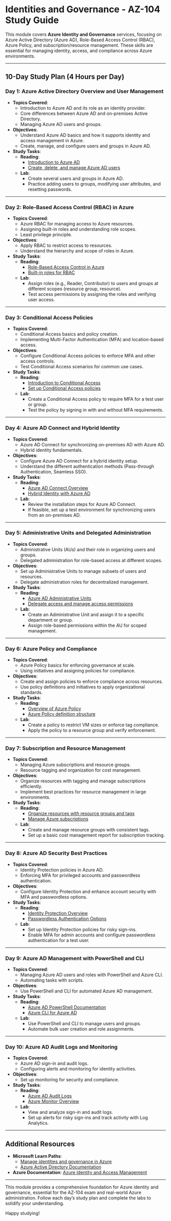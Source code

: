 # Identities and Governance - AZ-104 Study Guide

This module covers **Azure Identity and Governance** services, focusing on Azure Active Directory (Azure AD), Role-Based Access Control (RBAC), Azure Policy, and subscription/resource management. These skills are essential for managing identity, access, and compliance across Azure environments.

---

## 10-Day Study Plan (4 Hours per Day)

### Day 1: Azure Active Directory Overview and User Management
- **Topics Covered**:
  - Introduction to Azure AD and its role as an identity provider.
  - Core differences between Azure AD and on-premises Active Directory.
  - Managing Azure AD users and groups.
- **Objectives**:
  - Understand Azure AD basics and how it supports identity and access management in Azure.
  - Create, manage, and configure users and groups in Azure AD.
- **Study Tasks**:
  - **Reading**:
    - [Introduction to Azure AD](https://learn.microsoft.com/en-us/azure/active-directory/fundamentals/active-directory-whatis)
    - [Create, delete, and manage Azure AD users](https://learn.microsoft.com/en-us/azure/active-directory/fundamentals/add-users-azure-active-directory)
  - **Lab**:
    - Create several users and groups in Azure AD.
    - Practice adding users to groups, modifying user attributes, and resetting passwords.

---

### Day 2: Role-Based Access Control (RBAC) in Azure
- **Topics Covered**:
  - Azure RBAC for managing access to Azure resources.
  - Assigning built-in roles and understanding role scopes.
  - Least privilege principle.
- **Objectives**:
  - Apply RBAC to restrict access to resources.
  - Understand the hierarchy and scope of roles in Azure.
- **Study Tasks**:
  - **Reading**:
    - [Role-Based Access Control in Azure](https://learn.microsoft.com/en-us/azure/role-based-access-control/overview)
    - [Built-in roles for RBAC](https://learn.microsoft.com/en-us/azure/role-based-access-control/built-in-roles)
  - **Lab**:
    - Assign roles (e.g., Reader, Contributor) to users and groups at different scopes (resource group, resource).
    - Test access permissions by assigning the roles and verifying user access.

---

### Day 3: Conditional Access Policies
- **Topics Covered**:
  - Conditional Access basics and policy creation.
  - Implementing Multi-Factor Authentication (MFA) and location-based access.
- **Objectives**:
  - Configure Conditional Access policies to enforce MFA and other access controls.
  - Test Conditional Access scenarios for common use cases.
- **Study Tasks**:
  - **Reading**:
    - [Introduction to Conditional Access](https://learn.microsoft.com/en-us/azure/active-directory/conditional-access/overview)
    - [Set up Conditional Access policies](https://learn.microsoft.com/en-us/azure/active-directory/conditional-access/howto-conditional-access-policy-all-users-mfa)
  - **Lab**:
    - Create a Conditional Access policy to require MFA for a test user or group.
    - Test the policy by signing in with and without MFA requirements.

---

### Day 4: Azure AD Connect and Hybrid Identity
- **Topics Covered**:
  - Azure AD Connect for synchronizing on-premises AD with Azure AD.
  - Hybrid identity fundamentals.
- **Objectives**:
  - Configure Azure AD Connect for a hybrid identity setup.
  - Understand the different authentication methods (Pass-through Authentication, Seamless SSO).
- **Study Tasks**:
  - **Reading**:
    - [Azure AD Connect Overview](https://learn.microsoft.com/en-us/azure/active-directory/hybrid/whatis-azure-ad-connect)
    - [Hybrid Identity with Azure AD](https://learn.microsoft.com/en-us/azure/active-directory/hybrid/choose-ad-authn)
  - **Lab**:
    - Review the installation steps for Azure AD Connect.
    - If feasible, set up a test environment for synchronizing users from an on-premises AD.

---

### Day 5: Administrative Units and Delegated Administration
- **Topics Covered**:
  - Administrative Units (AUs) and their role in organizing users and groups.
  - Delegated administration for role-based access at different scopes.
- **Objectives**:
  - Set up Administrative Units to manage subsets of users and resources.
  - Delegate administration roles for decentralized management.
- **Study Tasks**:
  - **Reading**:
    - [Azure AD Administrative Units](https://learn.microsoft.com/en-us/azure/active-directory/roles/admin-units)
    - [Delegate access and manage access permissions](https://learn.microsoft.com/en-us/azure/active-directory/roles/delegate-access-portal)
  - **Lab**:
    - Create an Administrative Unit and assign it to a specific department or group.
    - Assign role-based permissions within the AU for scoped management.

---

### Day 6: Azure Policy and Compliance
- **Topics Covered**:
  - Azure Policy basics for enforcing governance at scale.
  - Using initiatives and assigning policies for compliance.
- **Objectives**:
  - Create and assign policies to enforce compliance across resources.
  - Use policy definitions and initiatives to apply organizational standards.
- **Study Tasks**:
  - **Reading**:
    - [Overview of Azure Policy](https://learn.microsoft.com/en-us/azure/governance/policy/overview)
    - [Azure Policy definition structure](https://learn.microsoft.com/en-us/azure/governance/policy/concepts/definition-structure)
  - **Lab**:
    - Create a policy to restrict VM sizes or enforce tag compliance.
    - Apply the policy to a resource group and verify enforcement.

---

### Day 7: Subscription and Resource Management
- **Topics Covered**:
  - Managing Azure subscriptions and resource groups.
  - Resource tagging and organization for cost management.
- **Objectives**:
  - Organize resources with tagging and manage subscriptions efficiently.
  - Implement best practices for resource management in large environments.
- **Study Tasks**:
  - **Reading**:
    - [Organize resources with resource groups and tags](https://learn.microsoft.com/en-us/azure/azure-resource-manager/management/tag-resources)
    - [Manage Azure subscriptions](https://learn.microsoft.com/en-us/azure/cost-management-billing/manage/manage-subscriptions)
  - **Lab**:
    - Create and manage resource groups with consistent tags.
    - Set up a basic cost management report for subscription tracking.

---

### Day 8: Azure AD Security Best Practices
- **Topics Covered**:
  - Identity Protection policies in Azure AD.
  - Enforcing MFA for privileged accounts and passwordless authentication.
- **Objectives**:
  - Configure Identity Protection and enhance account security with MFA and passwordless options.
- **Study Tasks**:
  - **Reading**:
    - [Identity Protection Overview](https://learn.microsoft.com/en-us/azure/active-directory/identity-protection/overview)
    - [Passwordless Authentication Options](https://learn.microsoft.com/en-us/azure/active-directory/authentication/concept-authentication-passwordless)
  - **Lab**:
    - Set up Identity Protection policies for risky sign-ins.
    - Enable MFA for admin accounts and configure passwordless authentication for a test user.

---

### Day 9: Azure AD Management with PowerShell and CLI
- **Topics Covered**:
  - Managing Azure AD users and roles with PowerShell and Azure CLI.
  - Automating tasks with scripts.
- **Objectives**:
  - Use PowerShell and CLI for automated Azure AD management.
- **Study Tasks**:
  - **Reading**:
    - [Azure AD PowerShell Documentation](https://learn.microsoft.com/en-us/powershell/azure/active-directory/overview?view=azureadps-2.0)
    - [Azure CLI for Azure AD](https://learn.microsoft.com/en-us/cli/azure/ad?view=azure-cli-latest)
  - **Lab**:
    - Use PowerShell and CLI to manage users and groups.
    - Automate bulk user creation and role assignments.

---

### Day 10: Azure AD Audit Logs and Monitoring
- **Topics Covered**:
  - Azure AD sign-in and audit logs.
  - Configuring alerts and monitoring for identity activities.
- **Objectives**:
  - Set up monitoring for security and compliance.
- **Study Tasks**:
  - **Reading**:
    - [Azure AD Audit Logs](https://learn.microsoft.com/en-us/azure/active-directory/reports-monitoring/concept-audit-logs)
    - [Azure Monitor Overview](https://learn.microsoft.com/en-us/azure/azure-monitor/overview)
  - **Lab**:
    - View and analyze sign-in and audit logs.
    - Set up alerts for risky sign-ins and track activity with Log Analytics.

---

## Additional Resources

- **Microsoft Learn Paths**:
  - [Manage identities and governance in Azure](https://docs.microsoft.com/en-us/learn/paths/az-104-manage-identities-governance/)
  - [Azure Active Directory Documentation](https://docs.microsoft.com/en-us/azure/active-directory/)
- **Azure Documentation**: [Azure Identity and Access Management](https://docs.microsoft.com/en-us/azure/security/fundamentals/identity-management-overview)

---

This module provides a comprehensive foundation for Azure identity and governance, essential for the AZ-104 exam and real-world Azure administration. Follow each day’s study plan and complete the labs to solidify your understanding.

Happy studying!
